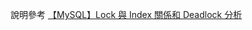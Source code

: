 說明參考 [【MySQL】Lock 與 Index 關係和 Deadlock 分析](https://yuanchieh.page/posts/2022/2022-04-25-mysqllock-%E8%88%87-index-%E9%97%9C%E4%BF%82%E5%92%8C-deadlock-%E5%88%86%E6%9E%90/)